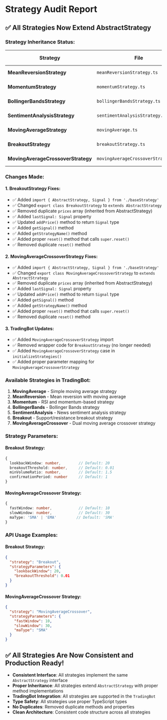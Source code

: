 # Strategy Audit Report

## ✅ **All Strategies Now Extend AbstractStrategy**

### **Strategy Inheritance Status:**

| Strategy | File | Extends AbstractStrategy | TradingBot Support | Status |
|----------|------|-------------------------|-------------------|---------|
| **MeanReversionStrategy** | `meanReversionStrategy.ts` | ✅ Yes | ✅ Yes | ✅ Complete |
| **MomentumStrategy** | `momentumStrategy.ts` | ✅ Yes | ✅ Yes | ✅ Complete |
| **BollingerBandsStrategy** | `bollingerBandsStrategy.ts` | ✅ Yes | ✅ Yes | ✅ Complete |
| **SentimentAnalysisStrategy** | `sentimentAnalysisStrategy.ts` | ✅ Yes | ✅ Yes | ✅ Complete |
| **MovingAverageStrategy** | `movingAverage.ts` | ✅ Yes | ✅ Yes | ✅ Complete |
| **BreakoutStrategy** | `breakoutStrategy.ts` | ✅ Yes (Fixed) | ✅ Yes | ✅ Complete |
| **MovingAverageCrossoverStrategy** | `movingAverageCrossoverStrategy.ts` | ✅ Yes (Fixed) | ✅ Yes | ✅ Complete |

### **Changes Made:**

#### **1. BreakoutStrategy Fixes:**
- ✅ Added `import { AbstractStrategy, Signal } from './baseStrategy'`
- ✅ Changed `export class BreakoutStrategy` to `extends AbstractStrategy`
- ✅ Removed duplicate `prices` array (inherited from AbstractStrategy)
- ✅ Added `lastSignal: Signal` property
- ✅ Updated `addPrice()` method to return `Signal` type
- ✅ Added `getSignal()` method
- ✅ Added `getStrategyName()` method
- ✅ Added proper `reset()` method that calls `super.reset()`
- ✅ Removed duplicate `reset()` method

#### **2. MovingAverageCrossoverStrategy Fixes:**
- ✅ Added `import { AbstractStrategy, Signal } from './baseStrategy'`
- ✅ Changed `export class MovingAverageCrossoverStrategy` to `extends AbstractStrategy`
- ✅ Removed duplicate `prices` array (inherited from AbstractStrategy)
- ✅ Added `lastSignal: Signal` property
- ✅ Updated `addPrice()` method to return `Signal` type
- ✅ Added `getSignal()` method
- ✅ Added `getStrategyName()` method
- ✅ Added proper `reset()` method that calls `super.reset()`
- ✅ Removed duplicate `reset()` method

#### **3. TradingBot Updates:**
- ✅ Added `MovingAverageCrossoverStrategy` import
- ✅ Removed wrapper code for `BreakoutStrategy` (no longer needed)
- ✅ Added `MovingAverageCrossoverStrategy` case in `initializeStrategies()`
- ✅ Added proper parameter mapping for `MovingAverageCrossoverStrategy`

### **Available Strategies in TradingBot:**

1. **MovingAverage** - Simple moving average strategy
2. **MeanReversion** - Mean reversion with moving average
3. **Momentum** - RSI and momentum-based strategy
4. **BollingerBands** - Bollinger Bands strategy
5. **SentimentAnalysis** - News sentiment analysis strategy
6. **Breakout** - Support/resistance breakout strategy
7. **MovingAverageCrossover** - Dual moving average crossover strategy

### **Strategy Parameters:**

#### **Breakout Strategy:**
```typescript
{
  lookbackWindow: number,        // Default: 20
  breakoutThreshold: number,     // Default: 0.01
  minVolumeRatio: number,        // Default: 1.5
  confirmationPeriod: number     // Default: 1
}
```

#### **MovingAverageCrossover Strategy:**
```typescript
{
  fastWindow: number,            // Default: 10
  slowWindow: number,            // Default: 30
  maType: 'SMA' | 'EMA'         // Default: 'SMA'
}
```

### **API Usage Examples:**

#### **Breakout Strategy:**
```json
{
  "strategy": "Breakout",
  "strategyParameters": {
    "lookbackWindow": 20,
    "breakoutThreshold": 0.01
  }
}
```

#### **MovingAverageCrossover Strategy:**
```json
{
  "strategy": "MovingAverageCrossover",
  "strategyParameters": {
    "fastWindow": 10,
    "slowWindow": 30,
    "maType": "SMA"
  }
}
```

## ✅ **All Strategies Are Now Consistent and Production Ready!**

- **Consistent Interface**: All strategies implement the same `AbstractStrategy` interface
- **Proper Inheritance**: All strategies extend `AbstractStrategy` with proper method implementations
- **TradingBot Integration**: All strategies are supported in the `TradingBot`
- **Type Safety**: All strategies use proper TypeScript types
- **No Duplicates**: Removed duplicate methods and properties
- **Clean Architecture**: Consistent code structure across all strategies
